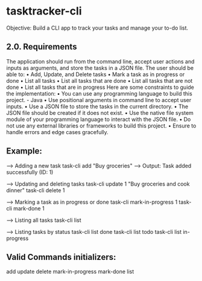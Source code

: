 # tasktracker-cli
Objective: Build a CLI app to track your tasks and manage your to-do list.

## 2.0. Requirements
The application should run from the command line, accept user actions and inputs as arguments, and store the tasks in a JSON file. The user should be able to:
•	Add, Update, and Delete tasks
•	Mark a task as in progress or done
•	List all tasks
•	List all tasks that are done
•	List all tasks that are not done
•	List all tasks that are in progress
Here are some constraints to guide the implementation:
•	You can use any programming language to build this project. - Java
•	Use positional arguments in command line to accept user inputs.
•	Use a JSON file to store the tasks in the current directory.
•	The JSON file should be created if it does not exist.
•	Use the native file system module of your programming language to interact with the JSON file.
•	Do not use any external libraries or frameworks to build this project.
•	Ensure to handle errors and edge cases gracefully.

## Example:
--> Adding a new task
task-cli add "Buy groceries"
--> Output: Task added successfully (ID: 1)

--> Updating and deleting tasks
task-cli update 1 "Buy groceries and cook dinner"
task-cli delete 1

--> Marking a task as in progress or done
task-cli mark-in-progress 1
task-cli mark-done 1

--> Listing all tasks
task-cli list

--> Listing tasks by status
task-cli list done
task-cli list todo
task-cli list in-progress


## Valid Commands initializers:
add
update
delete
mark-in-progress
mark-done
list
